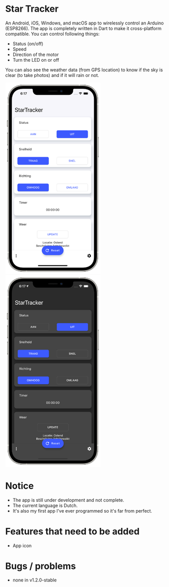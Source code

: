 # Star Tracker
An Android, iOS, Windows, and macOS app to wirelessly control an Arduino (ESP8266).
The app is completely written in Dart to make it cross-platform compatible.
You can control following things:
- Status (on/off)
- Speed
- Direction of the motor
- Turn the LED on or off

You can also see the weather data (from GPS location) to know if the sky is clear (to take photos) and if it will rain or not.

<div align="left">
    <img src="/screenshot/Homescreen.png" width="300"/>
     <img src="/screenshot/Homescreen-dark.png" width="300"/>
</div>

# Notice

- The app is still under development and not complete.
- The current language is Dutch.
- It's also my first app I've ever programmed so it's far from perfect.


# Features that need to be added

- App icon


# Bugs / problems

- none in v1.2.0-stable
